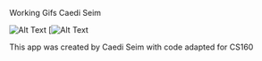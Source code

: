 Working Gifs Caedi Seim

![Alt Text](http://g.recordit.co/i2raBav0nh.gif)
[![Alt Text](http://g.recordit.co/7KAXRnfKNd.gif)

This app was created by Caedi Seim with code adapted for CS160


